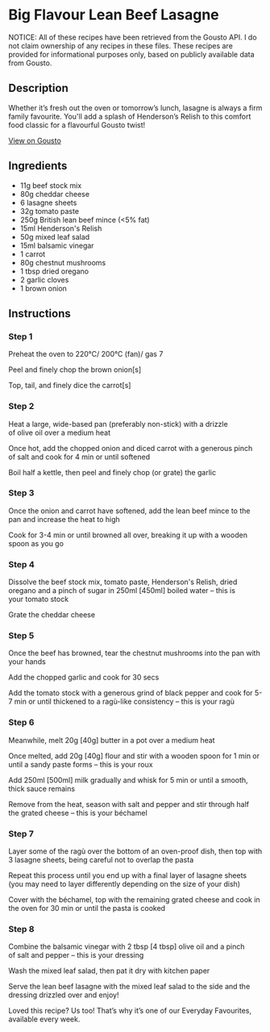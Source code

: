 # Big Flavour Lean Beef Lasagne

NOTICE: All of these recipes have been retrieved from the Gousto API. I do not claim ownership of any recipes in these files. These recipes are provided for informational purposes only, based on publicly available data from Gousto.

## Description

Whether it’s fresh out the oven or tomorrow’s lunch, lasagne is always a firm family favourite. You'll add a splash of Henderson’s Relish to this comfort food classic for a flavourful Gousto twist!

[View on Gousto](https://www.gousto.co.uk/recipes/cookbook/big-flavour-lean-beef-lasagne)

## Ingredients

- 11g beef stock mix 
- 80g cheddar cheese
- 6 lasagne sheets
- 32g tomato paste 
- 250g British lean beef mince (<5% fat)
- 15ml Henderson's Relish
- 50g mixed leaf salad
- 15ml balsamic vinegar 
- 1 carrot
- 80g chestnut mushrooms
- 1 tbsp dried oregano
- 2 garlic cloves
- 1 brown onion

## Instructions


### Step 1

Preheat the oven to 220°C/ 200°C (fan)/ gas 7

Peel and finely chop the brown onion<span class="text-danger">[s]</span>

Top, tail, and finely dice the carrot<span class="text-danger">[s]</span>


### Step 2

Heat a large, wide-based pan (preferably non-stick) with a drizzle of olive oil over a medium heat

Once hot, add the chopped onion and diced carrot with a generous pinch of salt and cook for 4 min or until softened

Boil half a kettle, then peel and finely chop (or grate) the garlic


### Step 3

Once the onion and carrot have softened, add the lean beef mince to the pan and increase the heat to high

Cook for 3-4 min or until browned all over, breaking it up with a wooden spoon as you go


### Step 4

Dissolve the beef stock mix, tomato paste, Henderson's Relish, dried oregano and a pinch of sugar in 250ml<span class="text-danger"> [450ml]</span> boiled water – this is your tomato stock

Grate the cheddar cheese


### Step 5

Once the beef has browned, tear the chestnut mushrooms into the pan with your hands

Add the chopped garlic and cook for 30 secs

Add the tomato stock with a generous grind of black pepper and cook for 5-7 min or until thickened to a ragù-like consistency – this is your ragù


### Step 6

Meanwhile, melt 20g <span class="text-danger">[40g]</span> butter in a pot over a medium heat

Once melted, add 20g <span class="text-danger">[40g]</span> flour and stir with a wooden spoon for 1 min or until a sandy paste forms – this is your roux

Add 250ml <span class="text-danger">[500ml] </span>milk gradually and whisk for 5 min or until a smooth, thick sauce remains

Remove from the heat, season with salt and pepper and stir through half the grated cheese – this is your béchamel


### Step 7

Layer some of the ragù over the bottom of an oven-proof dish, then top with 3 lasagne sheets, being careful not to overlap the pasta

Repeat this process until you end up with a final layer of lasagne sheets (you may need to layer differently depending on the size of your dish)

Cover with the béchamel, top with the remaining grated cheese and cook in the oven for 30 min or until the pasta is cooked

### Step 8

Combine the balsamic vinegar with 2 tbsp <span class="text-danger">[4 tbsp]</span> olive oil and a pinch of salt and pepper – this is your dressing

Wash the mixed leaf salad, then pat it dry with kitchen paper

Serve the lean beef lasagne with the mixed leaf salad to the side and the dressing drizzled over and enjoy!

<span class="text-danger">Loved this recipe? Us too! That’s why it’s one of our Everyday Favourites, available every week.</span>

